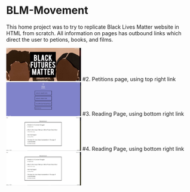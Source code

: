 # BLM-Movement
This home project was to try to replicate Black Lives Matter website in HTML from scratch.
All information on pages has outbound links which direct the user to petions, books, and films.


<img src="frontpage.jpg" width="200">
#2. Petitions page, using top right link
<img src="petitionspage.jpg" width="200">
#3. Reading Page, using bottom right link
<img src="readingpage.jpg" width="200">
#4. Reading Page, using bottom right link
<img src="readingpage.jpg" width="200">

